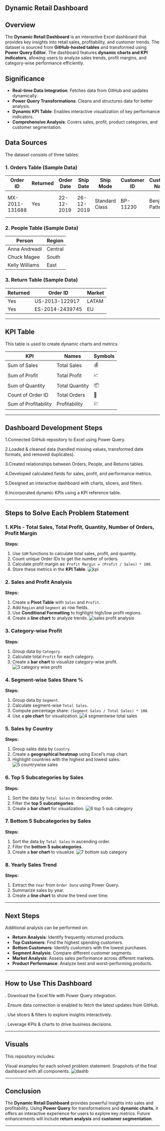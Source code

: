 ## Dynamic Retail Dashboard

## Overview
The **Dynamic Retail Dashboard** is an interactive Excel dashboard that provides key insights into retail sales, profitability, and customer trends. The dataset is sourced from **GitHub-hosted tables** and transformed using **Power Query Editor**. The dashboard features **dynamic charts and KPI indicators**, allowing users to analyze sales trends, profit margins, and category-wise performance efficiently.

## Significance
- **Real-time Data Integration**: Fetches data from GitHub and updates dynamically.
- **Power Query Transformations**: Cleans and structures data for better analysis.
- **Dynamic KPI Table**: Enables interactive visualization of key performance indicators.
- **Comprehensive Analysis**: Covers sales, profit, product categories, and customer segmentation.

## Data Sources
The dataset consists of three tables:

### 1. Orders Table (Sample Data)
| Order ID | Returned | Order Date | Ship Date | Ship Mode | Customer ID | Customer Name | Segment | City | State | Country | Postal Code | Market | Region | Product ID | Category | Sub-Category | Product Name | Sales | Quantity | Discount | Profit | Profit Margin | Shipping Cost |
|----------|----------|------------|-----------|-----------|-------------|--------------|---------|------|-------|---------|-------------|--------|--------|------------|----------|--------------|--------------|-------|----------|----------|--------|--------------|--------------|
| MX-2011-131688 | Yes | 22-12-2019 | 26-12-2019 | Standard Class | BP-11230 | Benjamin Patterson | Consumer | Toluca | México | Mexico | LATAM | North | OFF-BI-10002799 | Office Supplies | Binders | Acco Binder Covers, Recycled | 36.48 | 4 | 0 | 3.28 | 0.039 | Medium |

### 2. People Table (Sample Data)
| Person | Region |
|--------|--------|
| Anna Andreadi | Central |
| Chuck Magee | South |
| Kelly Williams | East |

### 3. Return Table (Sample Data)
| Returned | Order ID | Market |
|----------|----------|--------|
| Yes | US-2013-122917 | LATAM |
| Yes | ES-2014-2439745 | EU |

---

## KPI Table
This table is used to create dynamic charts and metrics.

| KPI | Names | Symbols |
|----|-------|--------|
| Sum of Sales | Total Sales | 💰 |
| Sum of Profit | Total Profit | 📈 |
| Sum of Quantity | Total Quantity | 📦 |
| Count of Order ID | Total Orders | 🛒 |
| Sum of Profitability | Profitability | 💹 |

---
## Dashboard Development Steps

 1.Connected GitHub repository to Excel using Power Query.

 2.Loaded & cleaned data (handled missing values, transformed date formats, and removed duplicates).

 3.Created relationships between Orders, People, and Returns tables.

 4.Developed calculated fields for sales, profit, and performance metrics.

 5.Designed an interactive dashboard with charts, slicers, and filters.

 6.Incorporated dynamic KPIs using a KPI reference table.

---
## Steps to Solve Each Problem Statement

### 1. KPIs - Total Sales, Total Profit, Quantity, Number of Orders, Profit Margin
**Steps:**
1. Use `SUM` functions to calculate total sales, profit, and quantity.
2. Count unique Order IDs to get the number of orders.
3. Calculate profit margin as: `Profit Margin = (Profit / Sales) * 100`.
4. Store these metrics in the **KPI Table**.
![kpi](https://github.com/user-attachments/assets/a3ba1652-9202-40df-b48c-c95802929bfa)

### 2. Sales and Profit Analysis
**Steps:**
1. Create a **Pivot Table** with `Sales` and `Profit`.
2. Add `Region` and `Segment` as row fields.
3. Use **Conditional Formatting** to highlight high/low profit regions.
4. Create a **line chart** to analyze trends.
![sales profit analysis](https://github.com/user-attachments/assets/4f61b8f8-c9b4-4c53-b0ec-5fce15702090)

### 3. Category-wise Profit
**Steps:**
1. Group data by `Category`.
2. Calculate total `Profit` for each category.
3. Create a **bar chart** to visualize category-wise profit.
![3 category wise profit](https://github.com/user-attachments/assets/137415f9-d860-4409-a54b-2f6e2f07f857)



### 4. Segment-wise Sales Share %
**Steps:**
1. Group data by `Segment`.
2. Calculate segment-wise `Total Sales`.
3. Compute percentage share: `(Segment Sales / Total Sales) * 100`.
4. Use a **pie chart** for visualization.
![4 segmentwise total sales](https://github.com/user-attachments/assets/6a0b41fa-fa47-4696-9bb2-f46245824b84)

### 5. Sales by Country
**Steps:**
1. Group sales data by `Country`.
2. Create a **geographical heatmap** using Excel’s map chart.
3. Highlight countries with the highest and lowest sales.
![5 countrywise sales](https://github.com/user-attachments/assets/951be99a-e096-47b6-83aa-9ffc24b878e9)

### 6. Top 5 Subcategories by Sales
**Steps:**
1. Sort the data by `Total Sales` in descending order.
2. Filter the **top 5 subcategories**.
3. Create a **bar chart** for visualization.
![6 top 5 sub category](https://github.com/user-attachments/assets/c4138ba6-64a8-4f4e-a184-1f772bc85469)

### 7. Bottom 5 Subcategories by Sales
**Steps:**
1. Sort the data by `Total Sales` in ascending order.
2. Filter the **bottom 5 subcategories**.
3. Create a **bar chart** to visualize.
![7 bottom sub category](https://github.com/user-attachments/assets/421e69e5-a800-4263-b7bb-c3a80de49475)

### 8. Yearly Sales Trend
**Steps:**
1. Extract the `Year` from `Order Date` using Power Query.
2. Summarize sales by year.
3. Create a **line chart** to show the trend over time.

---

## Next Steps
Additional analysis can be performed on:
- **Return Analysis**: Identify frequently returned products.
- **Top Customers**: Find the highest spending customers.
- **Bottom Customers**: Identify customers with the lowest purchases.
- **Segment Analysis**: Compare different customer segments.
- **Market Analysis**: Assess sales performance across different markets.
- **Product Performance**: Analyze best and worst-performing products.

---

## How to Use This Dashboard

 . Download the Excel file with Power Query integration.

 . Ensure data connection is enabled to fetch the latest updates from GitHub.

 . Use slicers & filters to explore insights interactively.

 . Leverage KPIs & charts to drive business decisions.

---
## Visuals
This repository includes:

Visual examples for each solved problem statement.
Snapshots of the final dashboard with all components.
![dashb](https://github.com/user-attachments/assets/8b8a2f56-b6e4-4a81-b3a3-e3b625fd1c4e)

---

## Conclusion
The **Dynamic Retail Dashboard** provides powerful insights into sales and profitability. Using **Power Query** for transformations and **dynamic charts**, it offers an interactive experience for users to explore key metrics. Future enhancements will include **return analysis** and **customer segmentation**.

---

